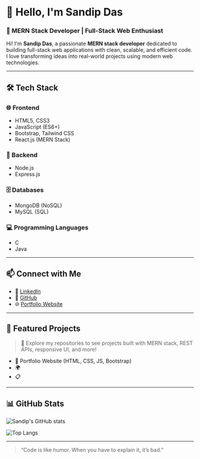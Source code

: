 # 👋 Hello, I'm Sandip Das

### 🚀 MERN Stack Developer | Full-Stack Web Enthusiast

Hi! I'm **Sandip Das**, a passionate **MERN stack developer** dedicated to building full-stack web applications with clean, scalable, and efficient code. I love transforming ideas into real-world projects using modern web technologies.

---

## 🛠️ Tech Stack

### 🌐 Frontend
- HTML5, CSS3  
- JavaScript (ES6+)  
- Bootstrap, Tailwind CSS  
- React.js (MERN Stack)

### 🔧 Backend
- Node.js  
- Express.js  

### 🗄️ Databases
- MongoDB (NoSQL)  
- MySQL (SQL)

### 💻 Programming Languages
- C  
- Java  

---

## 📫 Connect with Me

- 💼 [LinkedIn](https://www.linkedin.com/in/codewithsandip) 
- 🐙 [GitHub](https://github.com/Codewith-Sandip)  
- 🌐 [Portfolio Website]( https://sandipdas.netlify.app) 

---

## 📂 Featured Projects

> 🔨 Explore my repositories to see projects built with MERN stack, REST APIs, responsive UI, and more!

- 🚧 Portfolio Website (HTML, CSS, JS, Bootstrap)  
- 🌍 
- 📋 

---

## 📊 GitHub Stats

![Sandip's GitHub stats](https://github-readme-stats.vercel.app/api?username=Codewith-Sandip&show_icons=true&theme=radical)

![Top Langs](https://github-readme-stats.vercel.app/api/top-langs/?username=Codewith-Sandip&layout=compact&theme=radical)

---

> “Code is like humor. When you have to explain it, it’s bad.”

